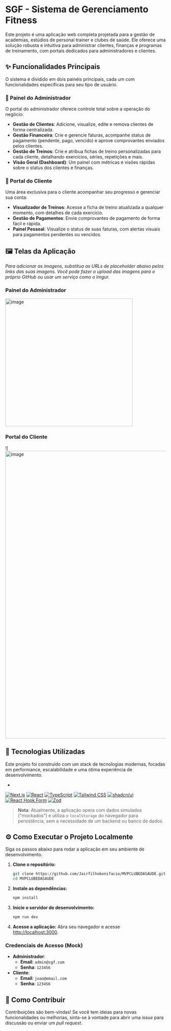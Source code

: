 # SGF - Sistema de Gerenciamento Fitness

Este projeto é uma aplicação web completa projetada para a gestão de academias, estúdios de personal trainer e clubes de saúde. Ele oferece uma solução robusta e intuitiva para administrar clientes, finanças e programas de treinamento, com portais dedicados para administradores e clientes.

## ✨ Funcionalidades Principais

O sistema é dividido em dois painéis principais, cada um com funcionalidades específicas para seu tipo de usuário.

### 🔑 Painel do Administrador

O portal do administrador oferece controle total sobre a operação do negócio:

-   **Gestão de Clientes**: Adicione, visualize, edite e remova clientes de forma centralizada.
-   **Gestão Financeira**: Crie e gerencie faturas, acompanhe status de pagamento (pendente, pago, vencido) e aprove comprovantes enviados pelos clientes.
-   **Gestão de Treinos**: Crie e atribua fichas de treino personalizadas para cada cliente, detalhando exercícios, séries, repetições e mais.
-   **Visão Geral (Dashboard)**: Um painel com métricas e visões rápidas sobre o status dos clientes e finanças.

### 👤 Portal do Cliente

Uma área exclusiva para o cliente acompanhar seu progresso e gerenciar sua conta:

-   **Visualizador de Treinos**: Acesse a ficha de treino atualizada a qualquer momento, com detalhes de cada exercício.
-   **Gestão de Pagamentos**: Envie comprovantes de pagamento de forma fácil e rápida.
-   **Painel Pessoal**: Visualize o status de suas faturas, com alertas visuais para pagamentos pendentes ou vencidos.

## 🖼️ Telas da Aplicação

*Para adicionar as imagens, substitua as URLs de placeholder abaixo pelos links das suas imagens. Você pode fazer o upload das imagens para o próprio GitHub ou usar um serviço como o Imgur.*

### Painel do Administrador
<img width="400" height="400" alt="image" src="https://github.com/user-attachments/assets/6deb07ae-2ce9-4715-a585-18999dbe14dd" />

### Portal do Cliente
![<img width="900" height="900" alt="image" src="https://github.com/user-attachments/assets/37f4aecd-33b7-40f8-b7e6-4ab1c7242b45" />


## 🚀 Tecnologias Utilizadas

Este projeto foi construído com um stack de tecnologias modernas, focadas em performance, escalabilidade e uma ótima experiência de desenvolvimento.

-   <div align="center">
  <a href="https://nextjs.org/" target="_blank"><img src="https://img.shields.io/badge/Next.js-000000?style=for-the-badge&logo=nextdotjs&logoColor=white" alt="Next.js"/></a>
  <a href="https://react.dev/" target="_blank"><img src="https://img.shields.io/badge/React-20232A?style=for-the-badge&logo=react&logoColor=61DAFB" alt="React"/></a>
  <a href="https://www.typescriptlang.org/" target="_blank"><img src="https://img.shields.io/badge/TypeScript-3178C6?style=for-the-badge&logo=typescript&logoColor=white" alt="TypeScript"/></a>
  <a href="https://tailwindcss.com/" target="_blank"><img src="https://img.shields.io/badge/Tailwind_CSS-38B2AC?style=for-the-badge&logo=tailwind-css&logoColor=white" alt="Tailwind CSS"/></a>
  <a href="https://ui.shadcn.com/" target="_blank"><img src="https://img.shields.io/badge/shadcn/ui-000000?style=for-the-badge&logo=shadcnui&logoColor=white" alt="shadcn/ui"/></a>
  <a href="https://react-hook-form.com/" target="_blank"><img src="https://img.shields.io/badge/React_Hook_Form-EC5990?style=for-the-badge&logo=reacthookform&logoColor=white" alt="React Hook Form"/></a>
  <a href="https://zod.dev/" target="_blank"><img src="https://img.shields.io/badge/Zod-3E67B1?style=for-the-badge&logo=zod&logoColor=white" alt="Zod"/></a>
</div>

> **Nota**: Atualmente, a aplicação opera com dados simulados ("mockados") e utiliza o `localStorage` do navegador para persistência, sem a necessidade de um backend ou banco de dados.

## ⚙️ Como Executar o Projeto Localmente

Siga os passos abaixo para rodar a aplicação em seu ambiente de desenvolvimento.

1.  **Clone o repositório:**
    ```bash
    git clone https://github.com/Jairfilhobonifacio/MVPCLUBEDASAUDE.git
    cd MVPCLUBEDASAUDE
    ```

2.  **Instale as dependências:**
    ```bash
    npm install
    ```

3.  **Inicie o servidor de desenvolvimento:**
    ```bash
    npm run dev
    ```

4.  **Acesse a aplicação:**
    Abra seu navegador e acesse [http://localhost:3000](http://localhost:3000).

### Credenciais de Acesso (Mock)

-   **Administrador**:
    -   **Email**: `admin@sgf.com`
    -   **Senha**: `123456`
-   **Cliente**:
    -   **Email**: `joao@email.com`
    -   **Senha**: `123456`

## 🤝 Como Contribuir

Contribuições são bem-vindas! Se você tem ideias para novas funcionalidades ou melhorias, sinta-se à vontade para abrir uma *issue* para discussão ou enviar um *pull request*.
